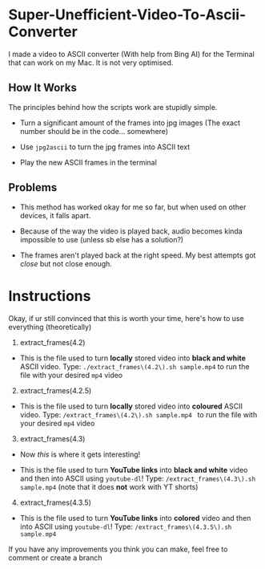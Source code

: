# Super-Unefficient-Video-To-Ascii-Converter
I made a video to ASCII converter (With help from Bing AI) for the Terminal that can work on my Mac. It is not very optimised.

## How It Works
The principles behind how the scripts work are stupidly simple.

- Turn a significant amount of the frames into jpg images (The exact number should be in the code... somewhere)

- Use ``jpg2ascii`` to turn the jpg frames into ASCII text

- Play the new ASCII frames in the terminal

## Problems

- This method has worked okay for me so far, but when used on other devices, it falls apart.

- Because of the way the video is played back, audio becomes kinda impossible to use (unless sb else has a solution?)

- The frames aren't played back at the right speed. My best attempts got _close_ but not close enough.

# Instructions
Okay, if ur still convinced that this is worth your time, here's how to use everything (theoretically)

1. extract_frames(4.2)
- This is the file used to turn **locally** stored video into **black and white** ASCII video. Type: ``./extract_frames\(4.2\).sh sample.mp4`` to run the file with your desired `mp4` video   

2. extract_frames(4.2.5)
- This is the file used to turn **locally** stored video into **coloured** ASCII video. Type: ``/extract_frames\(4.2\).sh sample.mp4 `` to run the file with your desired `mp4` video

3. extract_frames(4.3)
- Now _this_ is where it gets interesting!

- This is the file used to turn **YouTube links** into **black and white** video and then into ASCII using `youtube-dl`! Type: ``/extract_frames\(4.3\).sh sample.mp4`` (note that it does **not** work with YT shorts)

4. extract_frames(4.3.5)
- This is the file used to turn **YouTube links** into **colored** video and then into ASCII using `youtube-dl`! Type: ``/extract_frames\(4.3.5\).sh sample.mp4``

If you have any improvements you think you can make, feel free to comment or create a branch
